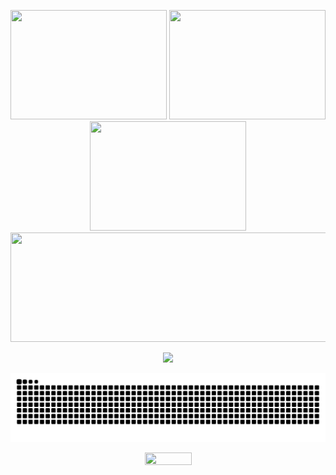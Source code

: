 <p align="center">
    <img width="250" height="175" src="http://github-profile-summary-cards.vercel.app/api/cards/repos-per-language?username=DioneB&theme=city_lights">
    <img width="250" height="175" src="http://github-profile-summary-cards.vercel.app/api/cards/stats?username=DioneB&theme=city_lights">
    <img width="250" height="175" src="http://github-profile-summary-cards.vercel.app/api/cards/productive-time?username=DioneB&theme=city_lights&utcOffset=-3">
    <img width="750" height="175" src="http://github-profile-summary-cards.vercel.app/api/cards/profile-details?username=DioneB&theme=city_lights">
</p>
<div align="center" width="100">
  <img src="https://github-profile-trophy.vercel.app/?username=DioneB&column=8&theme=nord&no-frame=true&margin-w=6&margin-h=10"/>
</div>

![Snake animation](https://github.com/DioneB/DioneB/blob/output/github-contribution-grid-snake.svg)

<p align="center">
  <img width="75" height="20" src="https://komarev.com/ghpvc/?username=DioneB&color=blue&style=flat-square&label=Views">
</p>


[website]: https://#
